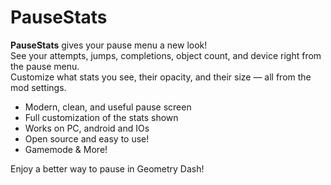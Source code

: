 # PauseStats

**PauseStats** gives your pause menu a new look!  
See your attempts, jumps, completions, object count, and device right from the pause menu.  
Customize what stats you see, their opacity, and their size — all from the mod settings.

* Modern, clean, and useful pause screen
* Full customization of the stats shown
* Works on PC, android and IOs
* Open source and easy to use!
* Gamemode \& More!


Enjoy a better way to pause in Geometry Dash!

